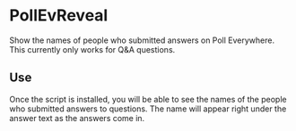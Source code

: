 # PollEvReveal

Show the names of people who submitted answers on Poll Everywhere.
This currently only works for Q&A questions.

## Use

Once the script is installed, you will be able to see the names of the people
who submitted answers to questions.
The name will appear right under the answer text as the answers come in.
